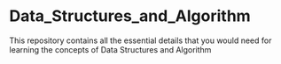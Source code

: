 # Data_Structures_and_Algorithm
This repository contains all the essential details that you would need for learning the concepts of Data Structures and Algorithm
